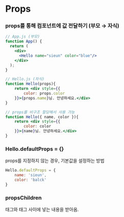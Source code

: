 # Props

### props를 통해 컴포넌트에 값 전달하기 (부모 → 자식)

```jsx
// App.js (부모)
function App() {
  return (
    <div>
      <Hello name="sieun" color="blue"/>
    </div>
  );
}

// Hello.js (자식)
function Hello(props){
    return <div style={{
        color: props.color
    }}>{props.name}님. 안녕하세요.</div>
}

// props를 비구조 할당해서 사용 가능
function Hello({ name, color }){
    return <div style={{
        color: color
    }}>{name}님. 안녕하세요.</div>
}
```

### Hello.defaultProps = {}

props를 지정하지 않는 경우, 기본값을 설정하는 방법

```jsx
Hello.defaultProps = {
    name: 'sieun',
    color: 'balck'
}
```

### propsChildren

태그와 태그 사이에 넣는 내용을 받아옴.